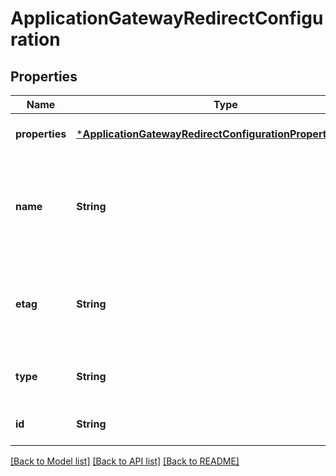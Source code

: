 # ApplicationGatewayRedirectConfiguration


## Properties
Name | Type | Description | Notes
------------ | ------------- | ------------- | -------------
**properties** | [***ApplicationGatewayRedirectConfigurationPropertiesFormat**](ApplicationGatewayRedirectConfigurationPropertiesFormat.md) |  | [optional] [default to nothing]
**name** | **String** | Name of the redirect configuration that is unique within an Application Gateway. | [optional] [default to nothing]
**etag** | **String** | A unique read-only string that changes whenever the resource is updated. | [optional] [readonly] [default to nothing]
**type** | **String** | Type of the resource. | [optional] [readonly] [default to nothing]
**id** | **String** | Resource ID. | [optional] [default to nothing]


[[Back to Model list]](../README.md#models) [[Back to API list]](../README.md#api-endpoints) [[Back to README]](../README.md)


